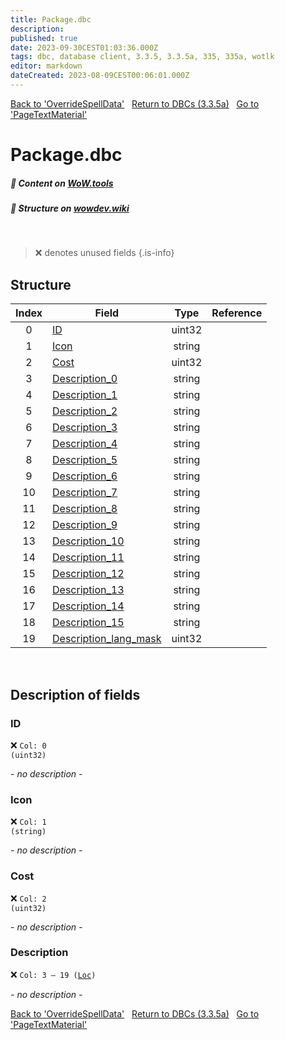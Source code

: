 ```yaml
---
title: Package.dbc
description:
published: true
date: 2023-09-30CEST01:03:36.000Z
tags: dbc, database client, 3.3.5, 3.3.5a, 335, 335a, wotlk
editor: markdown
dateCreated: 2023-08-09CEST00:06:01.000Z
---
```

<a href="https://trinitycore.info/files/DBC/335/overridespelldata" class="mt-5 v-btn v-btn--depressed v-btn--flat v-btn--outlined theme--light v-size--default darkblue--text text--lighten-3"><span class="v-btn__content"><i aria-hidden="true" class="v-icon notranslate v-icon--left mdi mdi-arrow-left theme--light"></i><span>Back to 'OverrideSpellData'</span></span></a>&nbsp;&nbsp;&nbsp;<a href="https://trinitycore.info/files/DBC/335/DBC" class="mt-5 v-btn v-btn--depressed v-btn--flat v-btn--outlined theme--light v-size--default darkblue--text text--lighten-3"><span class="v-btn__content"><i aria-hidden="true" class="v-icon notranslate v-icon--left mdi mdi-home-outline theme--light"></i><span>Return to DBCs (3.3.5a)</span></span></a>&nbsp;&nbsp;&nbsp;<a href="https://trinitycore.info/files/DBC/335/pagetextmaterial" class="mt-5 v-btn v-btn--depressed v-btn--flat v-btn--outlined theme--light v-size--default darkblue--text text--lighten-3"><span class="v-btn__content"><span>Go to 'PageTextMaterial'</span><i aria-hidden="true" class="v-icon notranslate v-icon--right mdi mdi-arrow-right theme--light"></i></span></a>

# Package.dbc
##### :open_book: Content on [WoW.tools](https://wow.tools/dbc/?dbc=package&build=3.3.5.12340)
##### :pencil: Structure on [wowdev.wiki](https://wowdev.wiki/DB/Package)
&nbsp;

> :x: denotes unused fields
{.is-info}


## Structure

| Index | Field | Type | Reference |
| :---: | --- | :---: | --- |
| 0 | [ID](#id) | uint32 |  |
| 1 | [Icon](#icon) | string |  |
| 2 | [Cost](#cost) | uint32 |  |
| 3 | [Description_0](#description) | string |  |
| 4 | [Description_1](#description) | string |  |
| 5 | [Description_2](#description) | string |  |
| 6 | [Description_3](#description) | string |  |
| 7 | [Description_4](#description) | string |  |
| 8 | [Description_5](#description) | string |  |
| 9 | [Description_6](#description) | string |  |
| 10 | [Description_7](#description) | string |  |
| 11 | [Description_8](#description) | string |  |
| 12 | [Description_9](#description) | string |  |
| 13 | [Description_10](#description) | string |  |
| 14 | [Description_11](#description) | string |  |
| 15 | [Description_12](#description) | string |  |
| 16 | [Description_13](#description) | string |  |
| 17 | [Description_14](#description) | string |  |
| 18 | [Description_15](#description) | string |  |
| 19 | [Description_lang_mask](#description) | uint32 |  |
&nbsp;
## Description of fields

### ID
:x: <code>Col: 0 (uint32)</code>

*- no description -*
&nbsp;

### Icon
:x: <code>Col: 1 (string)</code>

*- no description -*
&nbsp;

### Cost
:x: <code>Col: 2 (uint32)</code>

*- no description -*
&nbsp;

### Description
:x: <code>Col: 3 &ndash; 19 ([Loc](/how-to/localization))</code>

*- no description -*
&nbsp;

<a href="https://trinitycore.info/files/DBC/335/overridespelldata" class="mt-5 v-btn v-btn--depressed v-btn--flat v-btn--outlined theme--light v-size--default darkblue--text text--lighten-3"><span class="v-btn__content"><i aria-hidden="true" class="v-icon notranslate v-icon--left mdi mdi-arrow-left theme--light"></i><span>Back to 'OverrideSpellData'</span></span></a>&nbsp;&nbsp;&nbsp;<a href="https://trinitycore.info/files/DBC/335/DBC" class="mt-5 v-btn v-btn--depressed v-btn--flat v-btn--outlined theme--light v-size--default darkblue--text text--lighten-3"><span class="v-btn__content"><i aria-hidden="true" class="v-icon notranslate v-icon--left mdi mdi-home-outline theme--light"></i><span>Return to DBCs (3.3.5a)</span></span></a>&nbsp;&nbsp;&nbsp;<a href="https://trinitycore.info/files/DBC/335/pagetextmaterial" class="mt-5 v-btn v-btn--depressed v-btn--flat v-btn--outlined theme--light v-size--default darkblue--text text--lighten-3"><span class="v-btn__content"><span>Go to 'PageTextMaterial'</span><i aria-hidden="true" class="v-icon notranslate v-icon--right mdi mdi-arrow-right theme--light"></i></span></a>
